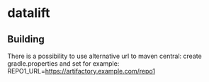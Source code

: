 # datalift
## Building
There is a possibility to use alternative url to maven central:
create gradle.properties and set for example:
REPO1_URL=https://artifactory.example.com/repo1
